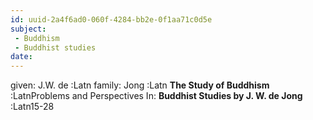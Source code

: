 ```yaml
---
id: uuid-2a4f6ad0-060f-4284-bb2e-0f1aa71c0d5e
subject: 
 - Buddhism
 - Buddhist studies
date: 
---
```


given: J.W. de :Latn
family: Jong :Latn
**The Study of Buddhism** :LatnProblems and Perspectives
In: 
**Buddhist Studies by J. W. de Jong** :Latn15-28